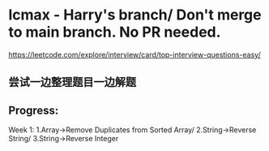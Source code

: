 # lcmax - Harry's branch/ Don't merge to main branch. No PR needed.

https://leetcode.com/explore/interview/card/top-interview-questions-easy/

## 尝试一边整理题目一边解题

## Progress:
Week 1: 1.Array->Remove Duplicates from Sorted Array/ 2.String->Reverse String/ 3.String->Reverse Integer
